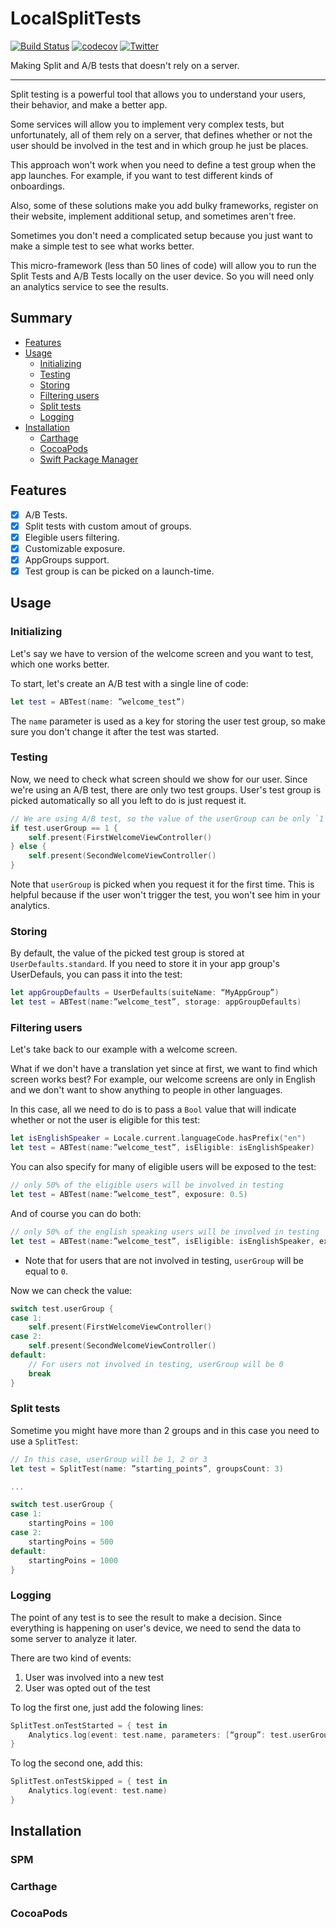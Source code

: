 # LocalSplitTests

[![Build Status](https://travis-ci.com/someyura/LocalSplitTests.svg?branch=master)](https://travis-ci.com/someyura/LocalSplitTests) [![codecov](https://codecov.io/gh/someyura/LocalSplitTests/branch/master/graph/badge.svg?token=GPVT295OZX)](https://codecov.io/gh/someyura/LocalSplitTests) [![Twitter](https://img.shields.io/badge/twitter-%40yuryimashev-blue)](https://twitter.com/yuryimashev)

Making Split and A/B tests that doesn't rely on a server.

---
Split testing is a powerful tool that allows you to understand your users, their behavior, and make a better app. 

Some services will allow you to implement very complex tests, but unfortunately, all of them rely on a server, that defines whether or not the user should be involved in the test and in which group he just be places. 

This approach won't work when you need to define a test group when the app launches. For example, if you want to test different kinds of onboardings.

Also, some of these solutions make you add bulky frameworks, register on their website, implement additional setup, and sometimes aren't free.

Sometimes you don't need a complicated setup because you just want to make a simple test to see what works better. 

This micro-framework (less than 50 lines of code) will allow you to run the Split Tests and A/B Tests locally on the user device. So you will need only an analytics service to see the results.

## Summary

* [Features](#features)
* [Usage](#usage)
  * [Initializing](#initializing)
  * [Testing](#testing)
  * [Storing](#storing)
  * [Filtering users](#filtering-users)
  * [Split tests](#split-tests)
  * [Logging](#logging)
* [Installation](#installation)
  * [Carthage](#carthage)
  * [CocoaPods](#cocoapods)
  * [Swift Package Manager](#swift-package-manager)

## Features

- [X] A/B Tests.
- [X] Split tests with custom amout of groups.
- [X] Elegible users filtering.
- [X] Customizable exposure.
- [X] AppGroups support.
- [X] Test group is can be picked on a launch-time.

## Usage

### Initializing 

Let's say we have to version of the welcome screen and you want to test, which one works better. 

To start, let's create an A/B test with a single line of code:

```swift
let test = ABTest(name: ”welcome_test”)
```

The `name` parameter is used as a key for storing the user test group, so make sure you don't change it after the test was started.

### Testing

Now, we need to check what screen should we show for our user. Since we're using an A/B test, there are only two test groups. User's test group is picked automatically so all you left to do is just request it.

```swift
// We are using A/B test, so the value of the userGroup can be only `1` or `2`
if test.userGroup == 1 {
	self.present(FirstWelcomeViewController()
} else {
	self.present(SecondWelcomeViewController()
}
```

Note that `userGroup` is picked when you request it for the first time. This is helpful because if the user won't trigger the test, you won't see him in your analytics.

### Storing

By default, the value of the picked test group is stored at `UserDefaults.standard`. 
If you need to store it in your app group's UserDefauls, you can pass it into the test:

```swift
let appGroupDefaults = UserDefaults(suiteName: “MyAppGroup”)
let test = ABTest(name:”welcome_test”, storage: appGroupDefaults)
```

### Filtering users

Let's take back to our example with a welcome screen. 

What if we don't have a translation yet since at first, we want to find which screen works best?
For example, our welcome screens are only in English and we don't want to show anything to people in other languages.

In this case, all we need to do is to pass a `Bool` value that will indicate whether or not the user is eligible for this test:

```swift
let isEnglishSpeaker = Locale.current.languageCode.hasPrefix("en")
let test = ABTest(name:”welcome_test”, isEligible: isEnglishSpeaker)
```

You can also specify for many of eligible users will be exposed to the test:

```swift
// only 50% of the eligible users will be involved in testing
let test = ABTest(name:”welcome_test”, exposure: 0.5)
```

And of course you can do both:

```swift
// only 50% of the english speaking users will be involved in testing
let test = ABTest(name:”welcome_test”, isEligible: isEnglishSpeaker, exposure: 0.5)
```

* Note that for users that are not involved in testing, `userGroup` will be equal to `0`.

Now we can check the value:

```swift
switch test.userGroup {
case 1:
	self.present(FirstWelcomeViewController()
case 2:
	self.present(SecondWelcomeViewController()
default:
	// For users not involved in testing, userGroup will be 0
	break
}
```

### Split tests

Sometime you might have more than 2 groups and in this case you need to use a `SplitTest`:

```swift
// In this case, userGroup will be 1, 2 or 3
let test = SplitTest(name: ”starting_points”, groupsCount: 3)

...

switch test.userGroup {
case 1:
	startingPoins = 100
case 2:
	startingPoins = 500
default:
	startingPoins = 1000
}
```

### Logging

The point of any test is to see the result to make a decision. Since everything is happening on user's device, we need to send the data to some server to analyze it later.

There are two kind of events:
1. User was involved into a new test
2. User was opted out of the test

To log the first one, just add the folowing lines: 

```swift
SplitTest.onTestStarted = { test in
	Analytics.log(event: test.name, parameters: [“group”: test.userGroup])
}
```

To log the second one, add this:

```swift
SplitTest.onTestSkipped = { test in
	Analytics.log(event: test.name)
}
```

## Installation

### SPM

### Carthage

### CocoaPods
